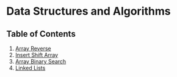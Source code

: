 # Data Structures and Algorithms

## Table of Contents

1. [Array Reverse](./javascript/arrayReverse/README.md)
2. [Insert Shift Array](./javascript/arrayInsertShift/README.md)
3. [Array Binary Search](./javascript/arrayBinarySearch/README.md)
4. [Linked Lists](./javascript/linked-list/README.md)
